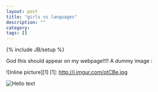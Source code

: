 ```yaml
---
layout: post
title: "girls vs languages"
description: ""
category: 
tags: []
---
```

{% include JB/setup %}

God this should appear on my webpage!!!!
A dummy image : 

![Inline picture][1] [1]: http://i.imgur.com/otCBe.jpg

<div style="float: left"><img src="http://i.imgur.com/otCBe.jpg" /></div>

Hello text